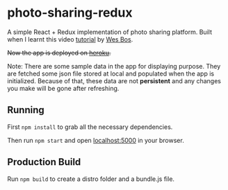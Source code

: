 # photo-sharing-redux

A simple React + Redux implementation of photo sharing platform. Built when I learnt this video [tutorial](https://learnredux.com/) by [Wes Bos](https://twitter.com/wesbos).

~~Now the app is deployed on [heroku](https://redux-photo-cn.herokuapp.com/).~~

Note: There are some sample data in the app for displaying purpose. They are fetched some json file stored at local and populated when the app 
is initialized. Because of that, these data are not **persistent** and any changes you make will be gone after refreshing.

## Running

First `npm install` to grab all the necessary dependencies. 

Then run `npm start` and open <localhost:5000> in your browser.

## Production Build

Run `npm build` to create a distro folder and a bundle.js file.
